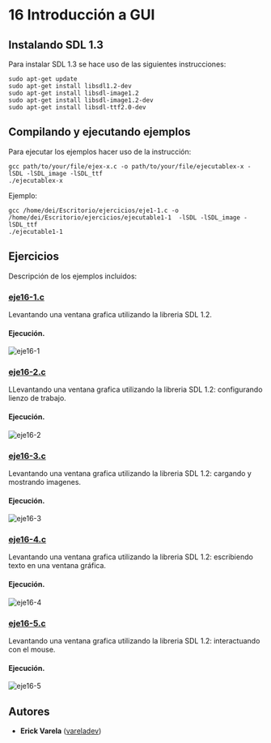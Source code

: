 # 16 Introducción a GUI

## Instalando SDL 1.3

Para instalar SDL 1.3 se hace uso de las siguientes instrucciones:

```
sudo apt-get update
sudo apt-get install libsdl1.2-dev
sudo apt-get install libsdl-image1.2
sudo apt-get install libsdl-image1.2-dev
sudo apt-get install libsdl-ttf2.0-dev
```

## Compilando y ejecutando ejemplos

Para ejecutar los ejemplos hacer uso de la instrucción:

```
gcc path/to/your/file/ejex-x.c -o path/to/your/file/ejecutablex-x -lSDL -lSDL_image -lSDL_ttf
./ejecutablex-x
```

Ejemplo:

```
gcc /home/dei/Escritorio/ejercicios/eje1-1.c -o /home/dei/Escritorio/ejercicios/ejecutable1-1  -lSDL -lSDL_image -lSDL_ttf
./ejecutable1-1
```

## Ejercicios

Descripción de los ejemplos incluidos:

### [eje16-1.c](eje16-1.c)

Levantando una ventana grafica utilizando la libreria SDL 1.2.

#### Ejecución.

![eje16-1](https://user-images.githubusercontent.com/36117314/49172258-27547580-f306-11e8-84e2-ef92bb15f1a0.png)


### [eje16-2.c](eje16-2.c)

LLevantando una ventana grafica utilizando la libreria SDL 1.2: configurando lienzo de trabajo.

#### Ejecución.

![eje16-2](https://user-images.githubusercontent.com/36117314/49172260-27547580-f306-11e8-9eeb-1d25b49f6dbe.png)


### [eje16-3.c](eje16-3.c)

Levantando una ventana grafica utilizando la libreria SDL 1.2: cargando y mostrando imagenes.

#### Ejecución.

![eje16-3](https://user-images.githubusercontent.com/36117314/49172262-27ed0c00-f306-11e8-9b3d-0e08661dc1d6.png)


### [eje16-4.c](eje16-4.c)

Levantando una ventana grafica utilizando la libreria SDL 1.2: escribiendo texto en una ventana gráfica.

#### Ejecución.

![eje16-4](https://user-images.githubusercontent.com/36117314/49172263-2885a280-f306-11e8-9c31-f45294d35efd.png)


### [eje16-5.c](eje16-5.c)

Levantando una ventana grafica utilizando la libreria SDL 1.2: interactuando  con el mouse.

#### Ejecución.

![eje16-5](https://user-images.githubusercontent.com/36117314/49172264-2885a280-f306-11e8-913a-0c6d06be2082.png)


## Autores

* **Erick Varela** ([vareladev](https://github.com/vareladev/))
